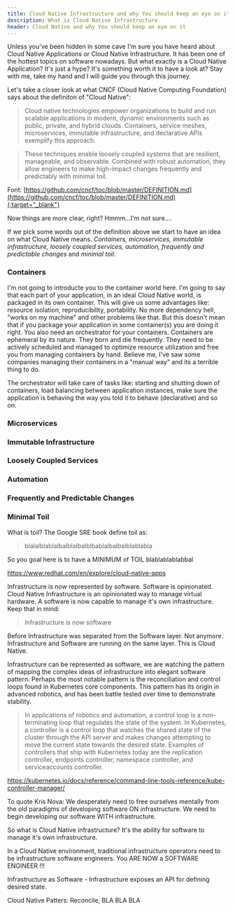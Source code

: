 ```yaml
---
title: Cloud Native Infrastructure and why You should keep an eye on it
description: What is Cloud Native Infrastructure
header: Cloud Native and why You should keep an eye on it
---
```


Unless you've been hidden in some cave I'm sure you have heard about Cloud Native Applications or Cloud Native Infrastructure. It has been one of the hottest topics on software nowadays. But what exactly is a Cloud Native Application? It's just a hype? It's something worth it to have a look at? Stay with me, take my hand and I will guide you through this journey.

Let's take a closer look at what CNCF (Cloud Native Computing Foundation) says about the definiton of "Cloud Native":

> Cloud native technologies empower organizations to build and run scalable applications in modern, dynamic environments such as public, private, and hybrid clouds. Containers, service meshes, microservices, immutable infrastructure, and declarative APIs exemplify this approach.

> These techniques enable loosely coupled systems that are resilient, manageable, and observable. Combined with robust automation, they allow engineers to make high-impact changes frequently and predictably with minimal toil. <br />

Font: [https://github.com/cncf/toc/blob/master/DEFINITION.md](https://github.com/cncf/toc/blob/master/DEFINITION.md){:target="_blank"}

Now things are more clear, right? Hmmm...I'm not sure....

If we pick some words out of the definition above we start to have an idea on what Cloud Native means. *Containers, microservices, immutable infrastructure, loosely coupled services, automation, frequently and predictable changes* and *minimal toil.*

### Containers

I'm not going to introducte you to the container world here. I'm going to say that each part of your application, in an ideal Cloud Native world, is packaged in its own container. This will give us some advantages like: resource isolation, reproducibility, portability. No more dependency hell, "works on my machine" and other problems like that. But this doesn't mean that if you package your application in some container(s) you are doing it right. You also need an orchestrator for your containers. Containers are ephemeral by its nature. They born and die frequently. They need to be actively scheduled and managed to optimize resource utilization and free you from managing containers by hand. Believe me, I've saw some companies managing their containers in a "manual way" and its a terrible thing to do.

The orchestrator will take care of tasks like: starting and shutting down of containers, load balancing between application instances, make sure the application is behaving the way you told it to behave (declarative) and so on.

### Microservices

### Immutable Infrastructure

### Loosely Coupled Services

### Automation

### Frequently and Predictable Changes

### Minimal Toil

What is toil? The Google SRE book define toil as:

> blalalblablalbalblalbalblbablalbalbalblablabla

So you goal here is to have a MINIMUM of TOIL blablablablabbal

https://www.redhat.com/en/explore/cloud-native-apps

Infrastructure is now represented by software. Software is opinionated. Cloud Native Infrastructure is an opinionated way to manage virtual hardware. A software is now capable to manage it's own infrastructure. Keep that in mind:

> Infrastructure is now software

Before Infrastructure was separated from the Software layer. Not anymore. Infrastructure and Software are running on the same layer. This is Cloud Native.

Infrastructure can be represented as software, we are watching the pattern of mapping the complex ideas of infrastructure into elegant software pattern. Perhaps the most notable pattern is the reconciliation and control loops found in Kubernetes core components. This pattern has its origin in advanced robotics, and has been battle tested over time to demonstrate stability.

> In applications of robotics and automation, a control loop is a non-terminating loop that regulates the state of the system. In Kubernetes, a controller is a control loop that watches the shared state of the cluster through the API server and makes changes attempting to move the current state towards the desired state. Examples of controllers that ship with Kubernetes today are the replication controller, endpoints controller, namespace controller, and serviceaccounts controller.

https://kubernetes.io/docs/reference/command-line-tools-reference/kube-controller-manager/

To quote Kris Nova: We desperately need to free ourselves mentally from the old paradigms of developing software ON infrastructure. We need to begin developing our software WITH infrastructure.

So what is Cloud Native infrastructure? It's the ability for software to manage it's own infrastructure.

In a Cloud Native environment, traditional infrastructure operators need to be infrastructure software engineers. You ARE NOW a SOFTWARE ENGINEER !!!

Infrastructure as Software - Infrastructure exposes an API for defining desired state.

Cloud Native Patters: Reconcile, BLA BLA BLA
